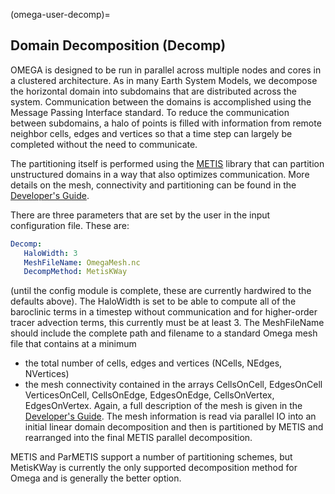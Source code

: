 (omega-user-decomp)=

## Domain Decomposition (Decomp)

OMEGA is designed to be run in parallel across multiple nodes and cores
in a clustered architecture. As in many Earth System Models, we decompose
the horizontal domain into subdomains that are distributed across the
system. Communication between the domains is accomplished using the
Message Passing Interface standard. To reduce the communication between
subdomains, a halo of points is filled with information from remote neighbor
cells, edges and vertices so that a time step can largely be completed
without the need to communicate.

The partitioning itself is performed using the
[METIS](http://glaros.dtc.umn.edu/gkhome/metis/metis/overview) library that
can partition unstructured domains in a way that also optimizes communication.
More details on the mesh, connectivity and partitioning can be found in
the [Developer's Guide](#omega-dev-decomp).

There are three parameters that are set by the user in the input configuration
file. These are:
```yaml
Decomp:
   HaloWidth: 3
   MeshFileName: OmegaMesh.nc
   DecompMethod: MetisKWay
```
(until the config module is complete, these are currently hardwired to
the defaults above). The HaloWidth is set to be able to compute all of the
baroclinic terms in a timestep without communication and for higher-order
tracer advection terms, this currently must be at least 3. The MeshFileName
should include the complete path and filename to a standard Omega mesh file
that contains at a minimum
  - the total number of cells, edges and vertices (NCells, NEdges, NVertices)
  - the mesh connectivity contained in the arrays CellsOnCell, EdgesOnCell
    VerticesOnCell, CellsOnEdge, EdgesOnEdge, CellsOnVertex, EdgesOnVertex.
Again, a full description of the mesh is given in the
[Developer's Guide](#omega-dev-decomp).
The mesh information is read via parallel IO into an initial linear domain
decomposition and then is partitioned by METIS and rearranged into the
final METIS parallel decomposition.

METIS and ParMETIS support a number of partitioning schemes, but MetisKWay
is currently the only supported decomposition method for Omega and is
generally the better option.
